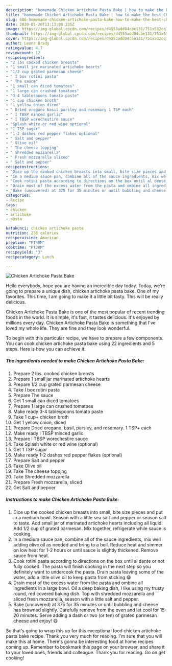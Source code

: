 ```yaml
---
description: "homemade Chicken Artichoke Pasta Bake | how to make the best Chicken Artichoke Pasta Bake"
title: "homemade Chicken Artichoke Pasta Bake | how to make the best Chicken Artichoke Pasta Bake"
slug: 686-homemade-chicken-artichoke-pasta-bake-how-to-make-the-best-chicken-artichoke-pasta-bake
date: 2020-05-20T13:13:08.235Z
image: https://img-global.cpcdn.com/recipes/d4553add04cbe131/751x532cq70/chicken-artichoke-pasta-bake-recipe-main-photo.jpg
thumbnail: https://img-global.cpcdn.com/recipes/d4553add04cbe131/751x532cq70/chicken-artichoke-pasta-bake-recipe-main-photo.jpg
cover: https://img-global.cpcdn.com/recipes/d4553add04cbe131/751x532cq70/chicken-artichoke-pasta-bake-recipe-main-photo.jpg
author: Leona Brady
ratingvalue: 4.7
reviewcount: 12
recipeingredient:
- "2 lbs cooked chicken breasts"
- "1 small jar marinated artichoke hearts"
- "1/2 cup grated parmesan cheese"
- " I box rotini pasta"
- " The sauce"
- "1 small can diced tomatoes"
- "1 large can crushed tomatoes"
- "3-4 tablespoons tomato paste"
- "1 cup chicken broth"
- "1 yellow onion diced"
- " Dried oregano basil parsley and rosemary 1 TSP each"
- " I TBSP minced garlic"
- " I TBSP worechestire sauce"
- "Splash white or red wine optional"
- "1 TSP sugar"
- "1-2 dashes red pepper flakes optional"
- " Salt and pepper"
- " Olive oil"
- " The cheese toppjng"
- " Shredded mozzarella"
- " Fresh mozzarella sliced"
- " Salt and pepoer"
recipeinstructions:
- "Dice up the cooked chicken breasts into small, bite size pieces and put in a medium bowl. Season with a little sea salt and pepper or season salt to taste. Add small jar of marinated artichoke hearts including all liquid. Add 1/2 cup of grated parmesan. Mix together, refrigerate while sauce is cooking."
- "In a medium sauce pan, combine all of the sauce ingredients, mix well adding olive oil as needed and bring to a boil. Reduce heat and simmer on low heat for 1-2 hours or until sauce is slightly thickened. Remove sauce from heat."
- "Cook rotini pasta according to directions on the box until al dente or not fully cooked. The pasta will finish cooking in the next step so you definitely want to undercook the pasta. Drain pasta leaving some of the water, add a little olive oil to keep pasta from sticking 😁"
- "Drain most of the excess water from the pasta and ombine all ingredients in a large bowl. Oil a deep baking dish, I like using my trusty round, red covered baking dish. Top with shredded mozzarella and sliced fresh mozzarella, season with a little salt and pepper."
- "Bake (uncovered) at 375 for 35 minutes or until bubbling and cheese has browned slightly. Carefully remove from the oven and let cool for 15-20 minutes. Serve adding a dash or two (or ten) of grated parmesan cheese and enjoy! 😋"
categories:
- Recipe
tags:
- chicken
- artichoke
- pasta

katakunci: chicken artichoke pasta 
nutrition: 238 calories
recipecuisine: American
preptime: "PT40M"
cooktime: "PT38M"
recipeyield: "3"
recipecategory: Lunch

---
```



![Chicken Artichoke Pasta Bake](https://img-global.cpcdn.com/recipes/d4553add04cbe131/751x532cq70/chicken-artichoke-pasta-bake-recipe-main-photo.jpg)

Hello everybody, hope you are having an incredible day today. Today, we're going to prepare a unique dish, chicken artichoke pasta bake. One of my favorites. This time, I am going to make it a little bit tasty. This will be really delicious.

Chicken Artichoke Pasta Bake is one of the most popular of recent trending foods in the world. It is simple, it's fast, it tastes delicious. It's enjoyed by millions every day. Chicken Artichoke Pasta Bake is something that I've loved my whole life. They are fine and they look wonderful.




To begin with this particular recipe, we have to prepare a few components. You can cook chicken artichoke pasta bake using 22 ingredients and 5 steps. Here is how you can achieve it.

<!--inarticleads1-->

##### The ingredients needed to make Chicken Artichoke Pasta Bake:

1. Prepare 2 lbs. cooked chicken breasts
1. Prepare 1 small jar marinated artichoke hearts
1. Prepare 1/2 cup grated parmesan cheese
1. Take  I box rotini pasta
1. Prepare  The sauce
1. Get 1 small can diced tomatoes
1. Prepare 1 large can crushed tomatoes
1. Make ready 3-4 tablespoons tomato paste
1. Take 1 cup+ chicken broth
1. Get 1 yellow onion, diced
1. Prepare  Dried oregano, basil, parsley, and rosemary. 1 TSP+ each
1. Make ready  I TBSP minced garlic
1. Prepare  I TBSP worechestire sauce
1. Take Splash white or red wine (optional)
1. Get 1 TSP sugar
1. Make ready 1-2 dashes red pepper flakes (optional)
1. Prepare  Salt and pepper
1. Take  Olive oil
1. Take  The cheese toppjng
1. Take  Shredded mozzarella
1. Prepare  Fresh mozzarella, sliced
1. Get  Salt and pepoer




<!--inarticleads2-->

##### Instructions to make Chicken Artichoke Pasta Bake:

1. Dice up the cooked chicken breasts into small, bite size pieces and put in a medium bowl. Season with a little sea salt and pepper or season salt to taste. Add small jar of marinated artichoke hearts including all liquid. Add 1/2 cup of grated parmesan. Mix together, refrigerate while sauce is cooking.
1. In a medium sauce pan, combine all of the sauce ingredients, mix well adding olive oil as needed and bring to a boil. Reduce heat and simmer on low heat for 1-2 hours or until sauce is slightly thickened. Remove sauce from heat.
1. Cook rotini pasta according to directions on the box until al dente or not fully cooked. The pasta will finish cooking in the next step so you definitely want to undercook the pasta. Drain pasta leaving some of the water, add a little olive oil to keep pasta from sticking 😁
1. Drain most of the excess water from the pasta and ombine all ingredients in a large bowl. Oil a deep baking dish, I like using my trusty round, red covered baking dish. Top with shredded mozzarella and sliced fresh mozzarella, season with a little salt and pepper.
1. Bake (uncovered) at 375 for 35 minutes or until bubbling and cheese has browned slightly. Carefully remove from the oven and let cool for 15-20 minutes. Serve adding a dash or two (or ten) of grated parmesan cheese and enjoy! 😋




So that's going to wrap this up for this exceptional food chicken artichoke pasta bake recipe. Thank you very much for reading. I'm sure that you will make this at home. There's gonna be interesting food at home recipes coming up. Remember to bookmark this page on your browser, and share it to your loved ones, friends and colleague. Thank you for reading. Go on get cooking!
